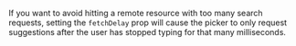 If you want to avoid hitting a remote resource with too many search requests, setting the `fetchDelay` prop will cause the picker to only request suggestions after the user has stopped typing for that many milliseconds.
